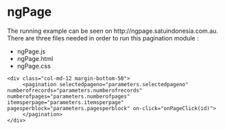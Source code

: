 # ngPage
<MTMarkdownOptions output='raw'>
The running example can be seen on http://ngpage.satuindonesia.com.au. There are three files needed in order to run this pagination module :

* ngPage.js    
* ngPage.html
* ngPage.css

```
<div class="col-md-12 margin-bottom-50">
     <pagination selectedpageno="parameters.selectedpageno" numberofrecords="parameters.numberofrecords" numberofpages="parameters.numberofpages" itemsperpage="parameters.itemsperpage" pagesperblock="parameters.pagesperblock" on-click="onPageClick(id)">
     </pagination>
</div>
```
